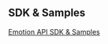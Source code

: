 <!-- 
NavPath: Emotion API
LinkLabel: SDK and Samples
ExternalLink: https://www.microsoft.com/cognitive-services/en-us/SDK-Sample?api=emotion
Weight: 25
-->

## SDK & Samples
[Emotion API SDK & Samples](https://www.microsoft.com/cognitive-services/en-us/SDK-Sample?api=emotion)
